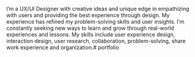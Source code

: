 I’m a UX/UI Designer with creative ideas and unique edge in empathizing with users and providing the best  experience through design. My experience has refined my problem-solving skills and user insights. I’m constantly seeking new ways to learn and grow through real-world experiences and lessons. My skills include user experience design, interaction design, user research, collaboration, problem-solving, share work experience and organization.# portfolio
